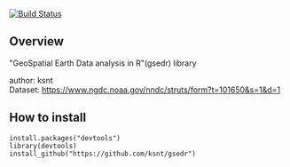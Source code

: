 [![Build Status](https://travis-ci.org/ksnt/gsedr.svg?branch=master)](https://travis-ci.org/ksnt/gsedr)


## Overview

"GeoSpatial Earth Data analysis in R"(gsedr) library  


author: ksnt  
Dataset: https://www.ngdc.noaa.gov/nndc/struts/form?t=101650&s=1&d=1  






## How to install

```{r setup, include=FALSE}
install.packages("devtools")
library(devtools)
install_github("https://github.com/ksnt/gsedr")
```
